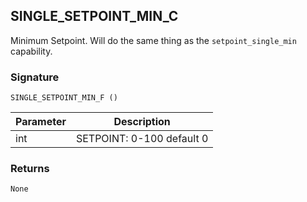 ## SINGLE\_SETPOINT\_MIN\_C

Minimum Setpoint. Will do the same thing as the `setpoint_single_min` capability.



 
### Signature

`SINGLE_SETPOINT_MIN_F ()` 


| Parameter | Description |
| --- | --- |
| int | SETPOINT: 0-100 default 0  |

 
### Returns

`None`
